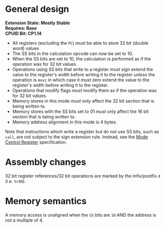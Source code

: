 # General design

**Extension State: Mostly Stable**  
**Requires: Base**  
**CPUID Bit: CP1.14**

- All registers (excluding the `PC`) _must_ be able to store 32 bit (double word) values
- The SS bits in the calculation opcode can now be set to 10.
- When the SS bits are set to 10, the calculation is performed as if the operation was for 32 bit values.
- Operations using SS bits that write to a register _must_ sign extend the value to the register's width before writing it to the register _unless_ the operation is `movz` in which case it _must_ zero extend the value to the register's width before writing it to the register.
- Operations that modify flags _must_ modify them as if the operation was for 32 bit values.
- Memory stores in this mode _must_ only affect the 32 bit section that is being written to.
- Memory stores with the SS bits set to 01 _must_ only affect the 16 bit section that is being written to.
- Memory address alignment in this mode is 4 bytes.

Note that instructions which write a register but do _not_ use SS bits, such as `call`, are not subject to the sign extension rule.
Instead, see the [Mode Control Register](../mode-control-register.md) specification.

# Assembly changes

32 bit register references/32 bit operations are marked by the infix/postfix `d` (i.e. `%rd0`).

# Memory semantics

A memory access is unaligned when the `SS` bits are `10` AND the address is not a multiple of 4.

